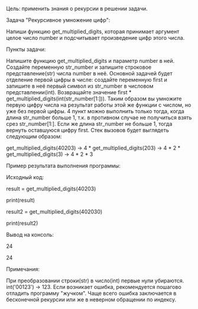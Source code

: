 Цель: применить знания о рекурсии в решении задачи.



Задача "Рекурсивное умножение цифр":

Напиши функцию get_multiplied_digits, которая принимает аргумент целое число number и подсчитывает произведение цифр этого числа.



Пункты задачи:

Напишите функцию get_multiplied_digits и параметр number в ней.
Создайте переменную str_number и запишите строковое представление(str) числа number в неё.
Основной задачей будет отделение первой цифры в числе: создайте переменную first и запишите в неё первый символ из str_number в числовом представлении(int).
Возвращайте значение first * get_multiplied_digits(int(str_number[1:])). Таким образом вы умножите первую цифру числа на результат работы этой же функции с числом, но уже без первой цифры.
4 пункт можно выполнить только тогда, когда длина str_number больше 1, т.к. в противном случае не получиться взять срез str_number[1:].
Если же длина str_number не больше 1, тогда вернуть оставшуюся цифру first.
Стек вызовов будет выглядеть следующим образом:

get_multiplied_digits(40203) -> 4 * get_multiplied_digits(203) -> 4 * 2 * get_multiplied_digits(3) -> 4 * 2 * 3



Пример результата выполнения программы:

Исходный код:

result = get_multiplied_digits(40203)

print(result)

result2 = get_multiplied_digits(402030)

print(result2)

Вывод на консоль:

24

24



Примечания:

При преобразовании строки(str) в число(int) первые нули убираются. int('00123') -> 123.
Если возникает ошибка, рекомендуется пошагово отладить программу "жучком". Чаще всего ошибка заключается в бесконечной рекурсии или же в неверном обращении по индексу.
